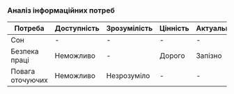 ### Аналіз інформаційних потреб
| Потреба          | Доступність | Зрозумілість | Цінність | Актуальність |
| ---------------- | ----------- | -----------  | -------- | ------------ |
| Сон              | -           | -            | -        | -            |
| Безпека праці    | Неможливо   | -            | Дорого   | Запізно      |
| Повага оточуючих | Неможливо   | Незрозуміло  | -        | -            |
